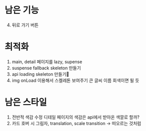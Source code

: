 # 남은 기능
4. 뒤로 가기 버튼

# 최적화
1. main, detail 페이지를 lazy, supense
2. suspense fallback skeleton 만들기
3. api loading skeleton 만들기
4. img onLoad 이용해서 스켈레톤 보여주기 큰 글씨 이름 회색이면 될 듯

# 남은 스타일
1. 전반적 색감 수정
    디테일 페이지의 색감은 api에서 받아온 색깔로 할까?
2. 카드 호버 시 그림자, translation, scale transition -> 떠오르는 것처럼




